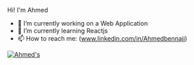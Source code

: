 
Hi! I'm Ahmed


- 🔭 I’m currently working on a Web Application
- 🌱 I’m currently learning Reactjs
- 📫 How to reach me: (www.linkedin.com/in/Ahmedbennaji)

<!-- ### :zap: Recent Activity
 -->
[![Ahmed's](https://github-readme-stats.vercel.app/api/Ahmedbennaji?username=Ahmedbennaji)](https://github.com/Ahmedbennaji/github-readme-stats)





